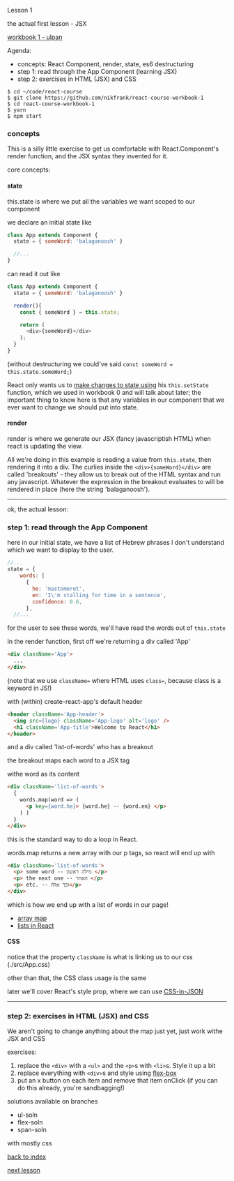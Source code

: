 Lesson 1

the actual first lesson - JSX

[workbook 1 - ulpan](https://github.com/nikfrank/react-course-workbook-1)


Agenda:

- concepts: React Component, render, state, es6 destructuring
- step 1: read through the App Component (learning JSX)
- step 2: exercises in HTML (JSX) and CSS


```
$ cd ~/code/react-course
$ git clone https://github.com/nikfrank/react-course-workbook-1
$ cd react-course-workbook-1
$ yarn
$ npm start
```


### concepts

This is a silly little exercise to get us comfortable with React.Component's render function, and the JSX syntax they invented for it.

core concepts:

#### state

this.state is where we put all the variables we want scoped to our component

we declare an initial state like

```js
class App extends Component {
  state = { someWord: 'balaganoosh' }

  //...
}
```

can read it out like

```js
class App extends Component {
  state = { someWord: 'balaganoosh' }

  render(){
    const { someWord } = this.state;

    return (
      <div>{someWord}</div>
    );
  }
}
```

(without destructuring we could've said ```const someWord = this.state.someWord;```)

React only wants us to [make changes to state using](https://reactjs.org/docs/faq-state.html) his ```this.setState``` function, which we used in workbook 0 and will talk about later; the important thing to know here is that any variables in our component that we ever want to change we should put into state.



#### render

render is where we generate our JSX (fancy javascriptish HTML) when react is updating the view.

All we're doing in this example is reading a value from ```this.state```, then rendering it into a div. The curlies inside the ```<div>{someWord}</div>``` are called 'breakouts' - they allow us to break out of the HTML syntax and run any javascript. Whatever the expression in the breakout evaluates to will be rendered in place (here the string 'balaganoosh').



---


ok, the actual lesson:

### step 1: read through the App Component

here in our initial state, we have a list of Hebrew phrases I don't understand which we want to display to the user.

```js
//...
state = {
    words: [
      {
        he: 'mastomeret',
        en: 'I\'m stalling for time in a sentence',
        confidence: 0.6,
      },
  //...
```

for the user to see these words, we'll have read the words out of ```this.state```

In the render function, first off we're returning a div called 'App'

```html
<div className='App'>
  ...
</div>
```

(note that we use ```className=``` where HTML uses ```class=```, because class is a keyword in JS!)

with (within) create-react-app's default header

```html
<header className='App-header'>
  <img src={logo} className='App-logo' alt='logo' />
  <h1 className='App-title'>Welcome to React</h1>
</header>
```

and a div called 'list-of-words' who has a breakout

the breakout maps each word to a JSX tag <p> withe word as its content

```html
<div className='list-of-words'>
  {
    words.map(word => (
      <p key={word.he}> {word.he} -- {word.en} </p>
    ) )
  }
</div>
```

this is the standard way to do a loop in React.


words.map returns a new array with our p tags, so react will end up with

```html
<div className='list-of-words'>
  <p> some word -- מילה ראשון </p>
  <p> the next one -- האחר </p>
  <p> etc. -- וכך אלה</p>
</div>
```

which is how we end up with a list of words in our page!

- [array map](https://developer.mozilla.org/en-US/docs/Web/JavaScript/Reference/Global_Objects/Array/map)
- [lists in React](https://reactjs.org/docs/lists-and-keys.html)


#### CSS

notice that the property ```className``` is what is linking us to our css (./src/App.css)

other than that, the CSS class usage is the same

later we'll cover React's style prop, where we can use [CSS-in-JSON](https://reactjs.org/docs/dom-elements.html#style)


---

### step 2: exercises in HTML (JSX) and CSS



We aren't going to change anything about the map just yet, just work withe JSX and CSS


exercises:

1. replace the ```<div>``` with a ```<ul>``` and the ```<p>```s with ```<li>```s. Style it up a bit
2. replace everything with ```<div>```s and style using [flex-box](https://css-tricks.com/snippets/css/a-guide-to-flexbox/)
3. put an x button on each item and remove that item onClick (if you can do this already, you're sandbagging!)


solutions available on branches

- ul-soln
- flex-soln
- span-soln

with mostly css


[back to index](https://github.com/nikfrank/react-course)

[next lesson](./2.md)